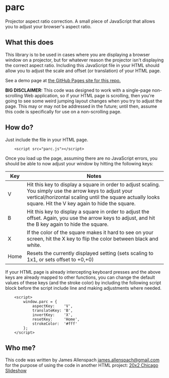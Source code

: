 # parc
Projector aspect ratio correction. A small piece of JavaScript that allows you to adjust your browser's aspect ratio.

## What this does

This library is to be used in cases where you are displaying a browser window on a projector, but for whatever reason the projector isn't displaying the correct aspect ratio. Including this JavaScript file in your HTML should allow you to adjust the scale and offset (or translation) of your HTML page. 

See a demo page at [the GitHub Pages site for this repo.](https://manminusone.github.io/parc/)

**BIG DISCLAIMER:** This code was designed to work with a single-page non-scrolling Web application, so if your HTML page is scrolling, then you're going to see some weird jumping layout changes when you try to adjust the page. This may or may not be addressed in the future; until then, assume this code is specifically for use on a non-scrolling page.

## How do?

Just include the file in your HTML page.
```
    <script src="parc.js"></script>
```
Once you load up the page, assuming there are no JavaScript errors, you should be able to now adjust your window by hitting the following keys:

Key  | Notes
-----|------
V    | Hit this key to display a square in order to adjust scaling. You simply use the arrow keys to adjust your vertical/horizontal scaling until the square actually looks square. Hit the V key again to hide the square.
B    | Hit this key to display a square in order to adjust the offset. Again, you use the arrow keys to adjust, and hit the B key again to hide the square.
X    | If the color of the square makes it hard to see on your screen, hit the X key to flip the color between black and white.
Home | Resets the currently displayed setting (sets scaling to 1x1, or sets offset to +0,+0)

If your HTML page is already intercepting keyboard presses and the above keys are already mapped to other functions, you can change the default values of these keys (and the stroke color) by including the following script block before the script include line and making adjustments where needed.
```
    <script>
        window.parc = {
            aspectKey:    'V',
            translateKey: 'B',
            invertKey:    'X',
            resetKey:     'Home',
            strokeColor:  '#fff'
        };
    </script>
```

## Who me?

This code was written by James Allenspach <james.allenspach@gmail.com> for the purpose of using the code in another HTML project: [20x2 Chicago Slideshow](https://github.com/manminusone/20x2chi-slides)
